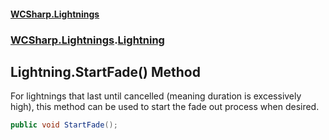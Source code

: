 #### [WCSharp.Lightnings](README.md 'README')
### [WCSharp.Lightnings](WCSharp.Lightnings.md 'WCSharp.Lightnings').[Lightning](WCSharp.Lightnings.Lightning.md 'WCSharp.Lightnings.Lightning')

## Lightning.StartFade() Method

For lightnings that last until cancelled (meaning duration is excessively high), this method can be used to start the fade out process when desired.

```csharp
public void StartFade();
```